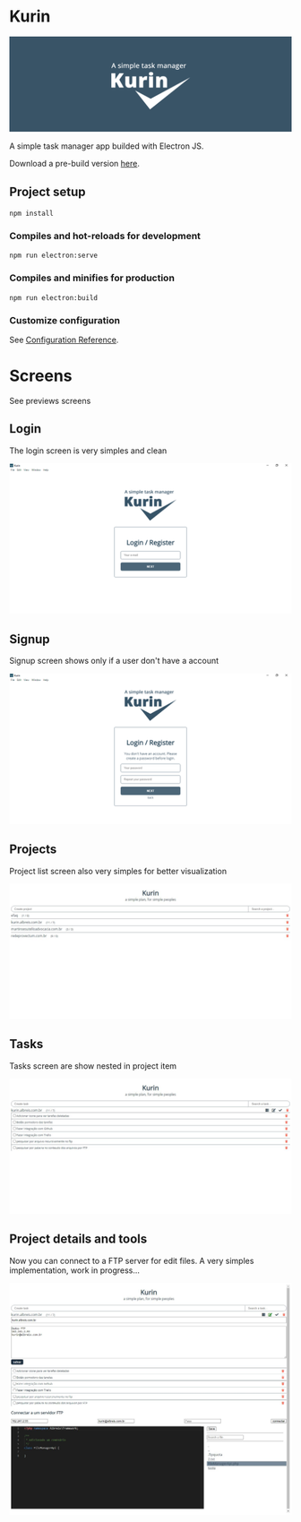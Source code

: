 # Kurin
![Kurin](./Kurin.png)

A simple task manager app builded with Electron JS.

Download a pre-build version [here](https://kurin.albreis.com.br/Kurin.exe).

## Project setup
```
npm install
```

### Compiles and hot-reloads for development
```
npm run electron:serve
```

### Compiles and minifies for production
```
npm run electron:build
```

### Customize configuration
See [Configuration Reference](https://cli.vuejs.org/config/).

# Screens

See previews screens

## Login

The login screen is very simples and clean

![Kurin](./Login.png)

## Signup

Signup screen shows only if a user don't have a account

![Kurin](./Signup.png)

## Projects

Project list screen also very simples for better visualization

![Kurin](./Projects.jpg)

## Tasks

Tasks screen are show nested in project item

![Kurin](./Tasks.jpg)

## Project details and tools

Now you can connect to a FTP server for edit files. A very simples implementation, work in progress...

![Kurin](./ProjectDetails.jpg)

